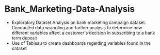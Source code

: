 # Bank_Marketing-Data-Analysis

- Exploratory Dataset Analysis on bank marketing campaign dataset. Conducted data wrangling and further analysis to determine how different variables affect a customer's decision in subscribing to a bank term deposit
- Use of Tableau to create dashboards regarding variables found in the dataset
